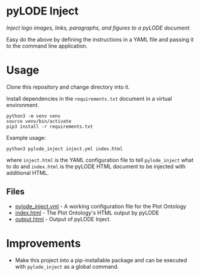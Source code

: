 # pyLODE Inject

*Inject logo images, links, paragraphs, and figures to a pyLODE document.*

Easy do the above by defining the instructions in a YAML file and passing it to the command line application.

# Usage
Clone this repository and change directory into it.

Install dependencies in the `requirements.txt` document in a virtual environment.
```
python3 -m venv venv
source venv/bin/activate
pip3 install -r requirements.txt
```
Example usage:
```
python3 pylode_inject inject.yml index.html
```
where `inject.html` is the YAML configuration file to tell `pylode_inject` what to do and `index.html` is the pyLODE HTML document to be injected with additional HTML. 

## Files

* [pylode_inject.yml](pylode_inject.yml) - A working configuration file for the Plot Ontology
* [index.html](index.html) - The Plot Ontology's HTML output by pyLODE
* [output.html](index.html) - Output of pyLODE Inject.

# Improvements

* Make this project into a pip-installable package and can be executed with `pylode_inject` as a global command.